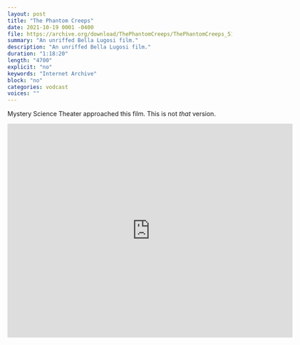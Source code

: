 ```yaml
---
layout: post
title: "The Phantom Creeps"
date: 2021-10-19 0001 -0400
file: https://archive.org/download/ThePhantomCreeps/ThePhantomCreeps_512kb.mp4
summary: "An unriffed Bella Lugosi film."
description: "An unriffed Bella Lugosi film."
duration: "1:18:20"
length: "4700"
explicit: "no" 
keywords: "Internet Archive"
block: "no" 
categories: vodcast
voices: ""
---
```


Mystery Science Theater approached this film.  This is not *that* version.

<iframe src="https://archive.org/embed/ThePhantomCreeps" width="640" height="480" frameborder="0" webkitallowfullscreen="true" mozallowfullscreen="true" allowfullscreen></iframe>





















